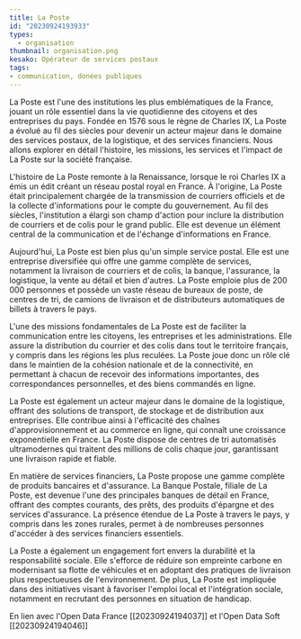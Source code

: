 ```yaml
---
title: La Poste
id: "20230924193933"
types:
  - organisation
thumbnail: organisation.png
kesako: Opérateur de services postaux
tags:
- communication, donées publiques
---
```


La Poste est l'une des institutions les plus emblématiques de la France, jouant un rôle essentiel dans la vie quotidienne des citoyens et des entreprises du pays. Fondée en 1576 sous le règne de Charles IX, La Poste a évolué au fil des siècles pour devenir un acteur majeur dans le domaine des services postaux, de la logistique, et des services financiers. Nous allons explorer en détail l'histoire, les missions, les services et l'impact de La Poste sur la société française.

L'histoire de La Poste remonte à la Renaissance, lorsque le roi Charles IX a émis un édit créant un réseau postal royal en France. À l'origine, La Poste était principalement chargée de la transmission de courriers officiels et de la collecte d'informations pour le compte du gouvernement. Au fil des siècles, l'institution a élargi son champ d'action pour inclure la distribution de courriers et de colis pour le grand public. Elle est devenue un élément central de la communication et de l'échange d'informations en France.

Aujourd'hui, La Poste est bien plus qu'un simple service postal. Elle est une entreprise diversifiée qui offre une gamme complète de services, notamment la livraison de courriers et de colis, la banque, l'assurance, la logistique, la vente au détail et bien d'autres. La Poste emploie plus de 200 000 personnes et possède un vaste réseau de bureaux de poste, de centres de tri, de camions de livraison et de distributeurs automatiques de billets à travers le pays.

L'une des missions fondamentales de La Poste est de faciliter la communication entre les citoyens, les entreprises et les administrations. Elle assure la distribution du courrier et des colis dans tout le territoire français, y compris dans les régions les plus reculées. La Poste joue donc un rôle clé dans le maintien de la cohésion nationale et de la connectivité, en permettant à chacun de recevoir des informations importantes, des correspondances personnelles, et des biens commandés en ligne.

La Poste est également un acteur majeur dans le domaine de la logistique, offrant des solutions de transport, de stockage et de distribution aux entreprises. Elle contribue ainsi à l'efficacité des chaînes d'approvisionnement et au commerce en ligne, qui connaît une croissance exponentielle en France. La Poste dispose de centres de tri automatisés ultramodernes qui traitent des millions de colis chaque jour, garantissant une livraison rapide et fiable.

En matière de services financiers, La Poste propose une gamme complète de produits bancaires et d'assurance. La Banque Postale, filiale de La Poste, est devenue l'une des principales banques de détail en France, offrant des comptes courants, des prêts, des produits d'épargne et des services d'assurance. La présence étendue de La Poste à travers le pays, y compris dans les zones rurales, permet à de nombreuses personnes d'accéder à des services financiers essentiels.

La Poste a également un engagement fort envers la durabilité et la responsabilité sociale. Elle s'efforce de réduire son empreinte carbone en modernisant sa flotte de véhicules et en adoptant des pratiques de livraison plus respectueuses de l'environnement. De plus, La Poste est impliquée dans des initiatives visant à favoriser l'emploi local et l'intégration sociale, notamment en recrutant des personnes en situation de handicap.

En lien avec l'Open Data France [[20230924194037]] et l'Open Data Soft [[20230924194046]]

